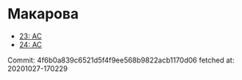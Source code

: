 # Макарова
- [23: AC](23.md)
- [24: AC](24.md)

Commit: 4f6b0a839c6521d5f4f9ee568b9822acb1170d06
 fetched at: 20201027-170229
